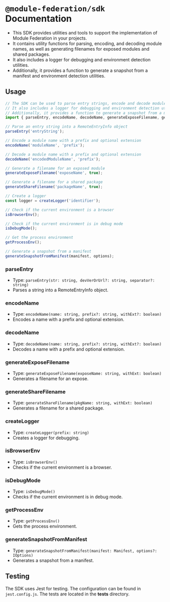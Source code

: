 # `@module-federation/sdk` Documentation

- This SDK provides utilities and tools to support the implementation of Module Federation in your projects.
- It contains utility functions for parsing, encoding, and decoding module names, as well as generating filenames for exposed modules and shared packages.
- It also includes a logger for debugging and environment detection utilities.
- Additionally, it provides a function to generate a snapshot from a manifest and environment detection utilities.

## Usage

```javascript
// The SDK can be used to parse entry strings, encode and decode module names, and generate filenames for exposed modules and shared packages.
// It also includes a logger for debugging and environment detection utilities.
// Additionally, it provides a function to generate a snapshot from a manifest and environment detection utilities.
import { parseEntry, encodeName, decodeName, generateExposeFilename, generateShareFilename, createLogger, isBrowserEnv, isDebugMode, getProcessEnv, generateSnapshotFromManifest } from '@module-federation/sdk';

// Parse an entry string into a RemoteEntryInfo object
parseEntry('entryString');

// Encode a module name with a prefix and optional extension
encodeName('moduleName', 'prefix');

// Decode a module name with a prefix and optional extension
decodeName('encodedModuleName', 'prefix');

// Generate a filename for an exposed module
generateExposeFilename('exposeName', true);

// Generate a filename for a shared package
generateShareFilename('packageName', true);

// Create a logger
const logger = createLogger('identifier');

// Check if the current environment is a browser
isBrowserEnv();

// Check if the current environment is in debug mode
isDebugMode();

// Get the process environment
getProcessEnv();

// Generate a snapshot from a manifest
generateSnapshotFromManifest(manifest, options);
```

### parseEntry

- Type: `parseEntry(str: string, devVerOrUrl?: string, separator?: string) `
- Parses a string into a RemoteEntryInfo object.

### encodeName

- Type: `encodeName(name: string, prefix?: string, withExt?: boolean)`
- Encodes a name with a prefix and optional extension.

### decodeName

- Type: `decodeName(name: string, prefix?: string, withExt?: boolean)`
- Decodes a name with a prefix and optional extension.

### generateExposeFilename

- Type: `generateExposeFilename(exposeName: string, withExt: boolean)`
- Generates a filename for an expose.

### generateShareFilename

- Type: `generateShareFilename(pkgName: string, withExt: boolean)`
- Generates a filename for a shared package.

### createLogger

- Type: `createLogger(prefix: string)`
- Creates a logger for debugging.

### isBrowserEnv

- Type: `isBrowserEnv()`
- Checks if the current environment is a browser.

### isDebugMode

- Type: `isDebugMode()`
- Checks if the current environment is in debug mode.

### getProcessEnv

- Type: `getProcessEnv()`
- Gets the process environment.

### generateSnapshotFromManifest

- Type: `generateSnapshotFromManifest(manifest: Manifest, options?: IOptions)`
- Generates a snapshot from a manifest.

## Testing

The SDK uses Jest for testing. The configuration can be found in `jest.config.js`. The tests are located in the **tests** directory.
